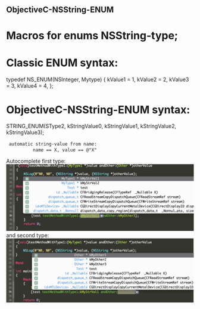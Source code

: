 ## ObjectiveC-NSString-ENUM

# Macros for enums NSString-type;

# Classic ENUM syntax:
typedef NS_ENUM(NSInteger, Mytype)
{
	kValue1 = 1,
	kValue2 = 2,
	kValue3 = 3,
	kValue4 = 4,
};

# ObjectiveC-NSString-ENUM syntax:
STRING_ENUM(SType2,
              kStringValue0,
              kStringValue1,
              kStringValue2,
              kStringValue3);
              
     automatic string-value from name:
              name == X, value == @"X"
     
Autocomplete first type:
![Screen1.png](/imgs/firstType.png)
and second type:
![Screen2.png](/imgs/otherType.png)
